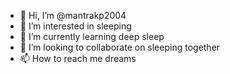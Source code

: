 - 👋 Hi, I’m @mantrakp2004
- 👀 I’m interested in sleeping
- 🌱 I’m currently learning deep sleep
- 💞️ I’m looking to collaborate on sleeping together
- 📫 How to reach me dreams

<!---
mantrakp2004/mantrakp2004 is a ✨ special ✨ repository because its `README.md` (this file) appears on your GitHub profile.
You can click the Preview link to take a look at your changes.
--->
